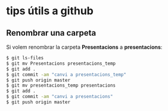 # tips útils a github

## Renombrar una carpeta

Si volem renombrar la carpeta **Presentacions** a **presentacions**:
```bash
$ git ls-files
$ git mv Presentacions presentacions_temp
$ git add .
$ git commit -am "canvi a presentacions_temp"
$ git push origin master
$ git mv presentacions_temp presentacions
$ git add .
$ git commit -am "canvi a presentacions"
$ git push origin master
```
